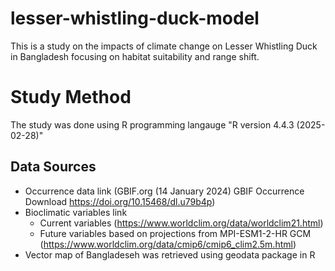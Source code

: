 # lesser-whistling-duck-model

This is a study on the impacts of climate change on Lesser Whistling Duck in Bangladesh focusing on habitat suitability and range shift.

# Study Method
The study was done using R programming langauge "R version 4.4.3 (2025-02-28)"

## Data Sources
- Occurrence data link (GBIF.org (14 January 2024) GBIF Occurrence Download https://doi.org/10.15468/dl.u79b4p)
- Bioclimatic variables link
  - Current variables (https://www.worldclim.org/data/worldclim21.html)
  - Future variables based on projections from MPI-ESM1-2-HR GCM (https://www.worldclim.org/data/cmip6/cmip6_clim2.5m.html)
- Vector map of Bangladeseh was retrieved using geodata package in R


